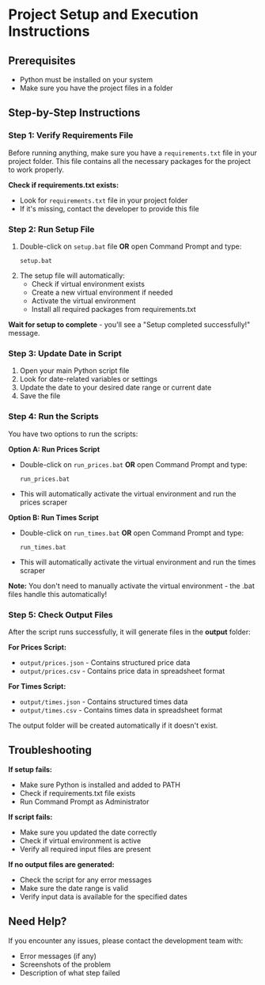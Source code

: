 # Project Setup and Execution Instructions

## Prerequisites
- Python must be installed on your system
- Make sure you have the project files in a folder

## Step-by-Step Instructions

### Step 1: Verify Requirements File
Before running anything, make sure you have a `requirements.txt` file in your project folder. This file contains all the necessary packages for the project to work properly.

**Check if requirements.txt exists:**
- Look for `requirements.txt` file in your project folder
- If it's missing, contact the developer to provide this file

### Step 2: Run Setup File
1. Double-click on `setup.bat` file **OR** open Command Prompt and type:
   ```
   setup.bat
   ```
2. The setup file will automatically:
   - Check if virtual environment exists
   - Create a new virtual environment if needed
   - Activate the virtual environment
   - Install all required packages from requirements.txt

**Wait for setup to complete** - you'll see a "Setup completed successfully!" message.

### Step 3: Update Date in Script
1. Open your main Python script file
2. Look for date-related variables or settings
3. Update the date to your desired date range or current date
4. Save the file

### Step 4: Run the Scripts
You have two options to run the scripts:

**Option A: Run Prices Script**
- Double-click on `run_prices.bat` **OR** open Command Prompt and type:
  ```
  run_prices.bat
  ```
- This will automatically activate the virtual environment and run the prices scraper

**Option B: Run Times Script**  
- Double-click on `run_times.bat` **OR** open Command Prompt and type:
  ```
  run_times.bat
  ```
- This will automatically activate the virtual environment and run the times scraper

**Note:** You don't need to manually activate the virtual environment - the .bat files handle this automatically!

### Step 5: Check Output Files
After the script runs successfully, it will generate files in the **output** folder:

**For Prices Script:**
- `output/prices.json` - Contains structured price data
- `output/prices.csv` - Contains price data in spreadsheet format

**For Times Script:**
- `output/times.json` - Contains structured times data  
- `output/times.csv` - Contains times data in spreadsheet format

The output folder will be created automatically if it doesn't exist.

## Troubleshooting

**If setup fails:**
- Make sure Python is installed and added to PATH
- Check if requirements.txt file exists
- Run Command Prompt as Administrator

**If script fails:**
- Make sure you updated the date correctly
- Check if virtual environment is active
- Verify all required input files are present

**If no output files are generated:**
- Check the script for any error messages
- Make sure the date range is valid
- Verify input data is available for the specified dates

## Need Help?
If you encounter any issues, please contact the development team with:
- Error messages (if any)
- Screenshots of the problem
- Description of what step failed